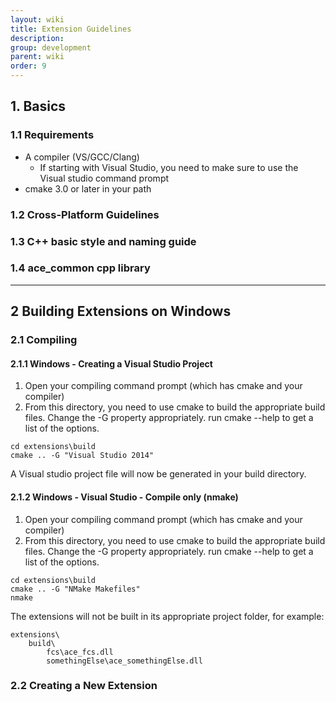 ```yaml
---
layout: wiki
title: Extension Guidelines
description: 
group: development
parent: wiki
order: 9
---
```


## 1. Basics

### 1.1 Requirements

- A compiler (VS/GCC/Clang) 
    - If starting with Visual Studio, you need to make sure to use the Visual studio command prompt
- cmake 3.0 or later in your path

### 1.2 Cross-Platform Guidelines

### 1.3 C++ basic style and naming guide

### 1.4 ace_common cpp library

---

## 2 Building Extensions on Windows

###  2.1 Compiling 

####  2.1.1 Windows - Creating a Visual Studio Project
1. Open your compiling command prompt (which has cmake and your compiler)
2. From this directory, you need to use cmake to build the appropriate build files. Change the -G property appropriately. run cmake --help to get a list of the options.

```
cd extensions\build
cmake .. -G "Visual Studio 2014"
```

A Visual studio project file will now be generated in your build directory.

#### 2.1.2 Windows - Visual Studio - Compile only (nmake)
1. Open your compiling command prompt (which has cmake and your compiler)
2. From this directory, you need to use cmake to build the appropriate build files. Change the -G property appropriately. run cmake --help to get a list of the options.

```
cd extensions\build
cmake .. -G "NMake Makefiles"
nmake
```

The extensions will not be built in its appropriate project folder, for example:

```
extensions\
    build\
        fcs\ace_fcs.dll
        somethingElse\ace_somethingElse.dll
```

### 2.2 Creating a New Extension
